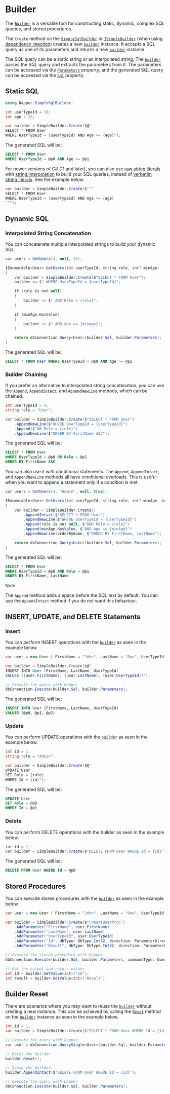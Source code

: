 # Builder

The [`Builder`](../../api-docs/netcore/Dapper.SimpleSqlBuilder.Builder.yml) is a versatile tool for constructing static, dynamic, complex SQL queries, and stored procedures.

The `Create` method on the [`SimpleSqlBuilder`](../../api-docs/netcore/Dapper.SimpleSqlBuilder.SimpleBuilder.yml) or [`ISimpleBuilder`](../../api-docs/di/Dapper.SimpleSqlBuilder.DependencyInjection.ISimpleBuilder.yml) (when using [dependency injection](../configuration/dependency-injection.md)) creates a new [`builder`](../../api-docs/netcore/Dapper.SimpleSqlBuilder.Builder.yml) instance. It accepts a SQL query as one of its parameters and returns a new [`builder`](../../api-docs/netcore/Dapper.SimpleSqlBuilder.Builder.yml) instance.

The SQL query can be a static string or an interpolated string. The [`builder`](../../api-docs/netcore/Dapper.SimpleSqlBuilder.Builder.yml) parses the SQL query and extracts the parameters from it. The parameters can be accessed via the [`Parameters`](../../api-docs/netcore/Dapper.SimpleSqlBuilder.Builder.yml#Dapper_SimpleSqlBuilder_Builder_Parameters) property, and the generated SQL query can be accessed via the [`Sql`](../../api-docs/netcore/Dapper.SimpleSqlBuilder.Builder.yml#Dapper_SimpleSqlBuilder_Builder_Sql) property.

## Static SQL

```csharp
using Dapper.SimpleSqlBuilder;

int userTypeId = 10;
int age = 25;

var builder = SimpleBuilder.Create($@"
SELECT * FROM User
WHERE UserTypeId = {userTypeId} AND Age >= {age}");
```

The generated SQL will be:

```sql
SELECT * FROM User
WHERE UserTypeId = @p0 AND Age >= @p1
```

For newer versions of C# (11 and later), you can also use [raw string literals](https://learn.microsoft.com/en-us/dotnet/csharp/language-reference/tokens/raw-string) with [string interpolation](https://learn.microsoft.com/en-us/dotnet/csharp/language-reference/tokens/interpolated) to build your SQL queries, instead of [verbatim string literals](https://learn.microsoft.com/en-us/dotnet/csharp/language-reference/tokens/verbatim). See the example below.

```csharp
var builder = SimpleBuilder.Create($"""
SELECT * FROM User
WHERE UserTypeId = {userTypeId} AND Age >= {age}
""");
```

## Dynamic SQL

### Interpolated String Concatenation

You can concatenate multiple interpolated strings to build your dynamic SQL.

```csharp
var users = GetUsers(4, null, 25);

IEnumerable<User> GetUsers(int userTypeId, string role, int? minAge)
{
    var builder = SimpleBuilder.Create($"SELECT * FROM User");
    builder += $" WHERE UserTypeId = {userTypeId}";

    if (role is not null)
    {
        builder += $" AND Role = {role}";
    }

    if (minAge.HasValue)
    {
        builder += $" AND Age >= {minAge}";
    }

    return dbConnection.Query<User>(builder.Sql, builder.Parameters);
}
```

The generated SQL will be:

```sql
SELECT * FROM User WHERE UserTypeId = @p0 AND Age >= @p1
```

### Builder Chaining

If you prefer an alternative to interpolated string concatenation, you can use the [`Append`](../../api-docs/netcore/Dapper.SimpleSqlBuilder.Builder.yml#Dapper_SimpleSqlBuilder_Builder_Append_Dapper_SimpleSqlBuilder_AppendInterpolatedStringHandler__), [`AppendIntact`](../../api-docs/netcore/Dapper.SimpleSqlBuilder.Builder.yml#Dapper_SimpleSqlBuilder_Builder_AppendIntact_Dapper_SimpleSqlBuilder_AppendIntactInterpolatedStringHandler__), and [`AppendNewLine`](../../api-docs/netcore/Dapper.SimpleSqlBuilder.Builder.yml#Dapper_SimpleSqlBuilder_Builder_AppendNewLine_Dapper_SimpleSqlBuilder_AppendNewLineInterpolatedStringHandler__) methods, which can be chained.

```csharp
int userTypeId = 4;
string role = "User";

var builder = SimpleBuilder.Create($"SELECT * FROM User")
    .AppendNewLine($"WHERE UserTypeId = {userTypeId}")
    .Append($"OR Role = {role}")
    .AppendNewLine($"ORDER BY FirstName ASC");
```

The generated SQL will be:

```sql
SELECT * FROM User
WHERE UserTypeId = @p0 OR Role = @p1
ORDER BY FirstName ASC
```

You can also use it with conditional statements. The `Append`, `AppendIntact`, and `AppendNewLine` methods all have conditional overloads. This is useful when you want to append a statement only if a condition is met.

```csharp
var users = GetUsers(4, "Admin", null, true);

IEnumerable<User> GetUsers(int userTypeId, string role, int? minAge, bool orderByName)
{
    var builder = SimpleBuilder.Create()
        .AppendIntact($"SELECT * FROM User")
        .AppendNewLine($"WHERE UserTypeId = {userTypeId}")
        .Append(role is not null, $"AND Role = {role}")
        .Append(minAge.HasValue, $"AND Age >= {minAge}")
        .AppendNewLine(orderByName, $"ORDER BY FirstName, LastName");

    return dbConnection.Query<User>(builder.Sql, builder.Parameters);
}
```

The generated SQL will be:

```sql
SELECT * FROM User
WHERE UserTypeId = @p0 AND Role = @p1
ORDER BY FirstName, LastName
```

> [!NOTE]
> The `Append` method adds a space before the SQL text by default. You can use the `AppendIntact` method if you do not want this behaviour.

## INSERT, UPDATE, and DELETE Statements

### Insert

You can perform INSERT operations with the [`builder`](../../api-docs/netcore/Dapper.SimpleSqlBuilder.Builder.yml) as seen in the example below.

```csharp
var user = new User { FirstName = "John", LastName = "Doe", UserTypeId = 4 };

var builder = SimpleBuilder.Create($@"
INSERT INTO User (FirstName, LastName, UserTypeId)
VALUES ({user.FirstName}, {user.LastName}, {user.UserTypeId})");

// Execute the query with Dapper
dbConnection.Execute(builder.Sql, builder.Parameters);
```

The generated SQL will be:

```sql
INSERT INTO User (FirstName, LastName, UserTypeId)
VALUES (@p0, @p1, @p2)
```

### Update

You can perform UPDATE operations with the [`builder`](../../api-docs/netcore/Dapper.SimpleSqlBuilder.Builder.yml) as seen in the example below.

```csharp
int id = 1;
string role = "Admin";

var builder = SimpleBuilder.Create($@"
UPDATE User 
SET Role = {role}
WHERE Id = {id}");
```

The generated SQL will be:

```sql
UPDATE User
SET Role = @p0
WHERE Id = @p1
```

### Delete

You can perform DELETE operations with the builder as seen in the example below.

```csharp
int id = 1;
var builder = SimpleBuilder.Create($"DELETE FROM User WHERE Id = {id}");
```

The generated SQL will be:

```sql
DELETE FROM User WHERE Id = @p0
```

## Stored Procedures

You can execute stored procedures with the [`builder`](../../api-docs/netcore/Dapper.SimpleSqlBuilder.Builder.yml) as seen in the example below.

```csharp
var user = new User { FirstName = "John", LastName = "Doe", UserTypeId = 4 };

var builder = SimpleBuilder.Create($"CreateUserProc")
    .AddParameter("FirstName", user.FirstName)
    .AddParameter("LastName", user.LastName)
    .AddParameter("UserTypeId", user.UserTypeId)
    .AddParameter("Id", dbType: DbType.Int32, direction: ParameterDirection.Output)
    .AddParameter("Result", dbType: DbType.Int32, direction: ParameterDirection.ReturnValue);

// Execute the stored procedure with Dapper
dbConnection.Execute(builder.Sql, builder.Parameters, commandType: CommandType.StoredProcedure);

// Get the output and return values
int id = builder.GetValue<int>("Id");
int result = builder.GetValue<int>("Result");
```

## Builder Reset

There are scenarios where you may want to reuse the [`builder`](../../api-docs/netcore/Dapper.SimpleSqlBuilder.Builder.yml) without creating a new instance. This can be achieved by calling the [`Reset`](../../api-docs/netcore/Dapper.SimpleSqlBuilder.Builder.yml#Dapper_SimpleSqlBuilder_Builder_Reset) method on the [`builder`](../../api-docs/netcore/Dapper.SimpleSqlBuilder.Builder.yml) instance as seen in the example below.

```csharp
int id = 1;
var builder = SimpleBuilder.Create($"SELECT * FROM User WHERE Id = {id}");

// Execute the query with Dapper
var user = dbConnection.QuerySingle<User>(builder.Sql, builder.Parameters);

// Reset the builder
builder.Reset();

// Reuse the builder
builder.AppendIntact($"DELETE FROM User WHERE Id = {id}");

// Execute the query with Dapper
dbConnection.Execute(builder.Sql, builder.Parameters);
```
